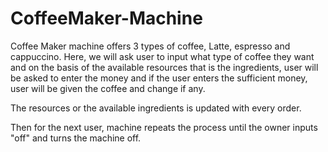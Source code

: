 # CoffeeMaker-Machine

Coffee Maker machine offers 3 types of coffee, Latte, espresso and cappuccino.
Here, we will ask user to input what type of coffee they want and on the basis of the available resources that is the ingredients, user will be asked to enter the money and if the user enters the sufficient money, user will be given the coffee and change if any.

The resources or the available ingredients is updated with every order.

Then for the next user, machine repeats the process until the owner inputs "off" and turns the machine off.

